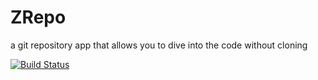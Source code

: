 # ZRepo

a git repository app that allows you to dive into the code without cloning

[![Build Status](https://digized.visualstudio.com/ZRepo/_apis/build/status/Digized.ZRepo?branchName=master)](https://digized.visualstudio.com/ZRepo/_build/latest?definitionId=1&branchName=master)